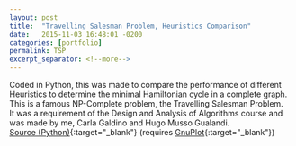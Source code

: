 ```yaml
---
layout: post
title:  "Travelling Salesman Problem, Heuristics Comparison"
date:   2015-11-03 16:48:01 -0200
categories: [portfolio]
permalink: TSP
excerpt_separator: <!--more-->
---
```

Coded in <span class="skill">Python</span>, this was made to compare the performance of different Heuristics to determine the minimal Hamiltonian cycle in a complete graph. This is a famous NP-Complete problem, the Travelling Salesman Problem.  
It was a requirement of the Design and Analysis of Algorithms course and was made by me, Carla Galdino and Hugo Musso Gualandi.  
[Source (Python)](https://www.dropbox.com/sh/iqf3upudbcu5fcc/Ws56lTD2Xz){:target="_blank"} (requires [GnuPlot](http://www.gnuplot.info/){:target="_blank"})
<!--more-->
